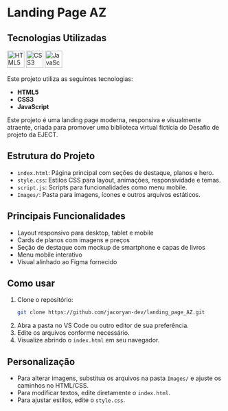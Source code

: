 # Landing Page AZ

## Tecnologias Utilizadas

<p align="left">
   <img src="https://cdn.jsdelivr.net/gh/devicons/devicon/icons/html5/html5-original.svg" alt="HTML5" width="40" height="40"/>
   <img src="https://cdn.jsdelivr.net/gh/devicons/devicon/icons/css3/css3-original.svg" alt="CSS3" width="40" height="40"/>
   <img src="https://cdn.jsdelivr.net/gh/devicons/devicon/icons/javascript/javascript-original.svg" alt="JavaScript" width="40" height="40"/>
</p>

Este projeto utiliza as seguintes tecnologias:
- **HTML5**
- **CSS3**
- **JavaScript**

Este projeto é uma landing page moderna, responsiva e visualmente atraente, criada para promover uma biblioteca virtual fictícia do Desafio de projeto da EJECT.

## Estrutura do Projeto

- `index.html`: Página principal com seções de destaque, planos e hero.
- `style.css`: Estilos CSS para layout, animações, responsividade e temas.
- `script.js`: Scripts para funcionalidades como menu mobile.
- `Images/`: Pasta para imagens, ícones e outros arquivos estáticos.

## Principais Funcionalidades

- Layout responsivo para desktop, tablet e mobile
- Cards de planos com imagens e preços
- Seção de destaque com mockup de smartphone e capas de livros
- Menu mobile interativo
- Visual alinhado ao Figma fornecido

## Como usar

1. Clone o repositório:
   ```sh
   git clone https://github.com/jacoryan-dev/landing_page_AZ.git
   ```
2. Abra a pasta no VS Code ou outro editor de sua preferência.
3. Edite os arquivos conforme necessário.
4. Visualize abrindo o `index.html` em seu navegador.

## Personalização

- Para alterar imagens, substitua os arquivos na pasta `Images/` e ajuste os caminhos no HTML/CSS.
- Para modificar textos, edite diretamente o `index.html`.
- Para ajustar estilos, edite o `style.css`.